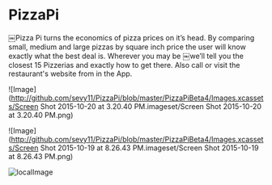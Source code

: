 # PizzaPi

￼Pizza Pi turns the economics of pizza prices on it’s head. By comparing small, medium and large pizzas by square
inch price the user will know exactly what the best deal is. Wherever you may be ￼we’ll tell you the closest 15
Pizzerias and exactly how to get there. Also call or visit the restaurant's website from in the App.

![Image](http://github.com/sevy11/PizzaPi/blob/master/PizzaPiBeta4/Images.xcassets/Screen Shot 2015-10-20 at 3.20.40 PM.imageset/Screen Shot 2015-10-20 at 3.20.40 PM.png)

![Image](http://github.com/sevy11/PizzaPi/blob/master/PizzaPiBeta4/Images.xcassets/Screen Shot 2015-10-19 at 8.26.43 PM.imageset/Screen Shot 2015-10-19 at 8.26.43 PM.png)

![localImage](https://cloud.githubusercontent.com/assets/8518882/10866073/30dc0178-7fef-11e5-90e5-daa7b6cf7ca0.png)
